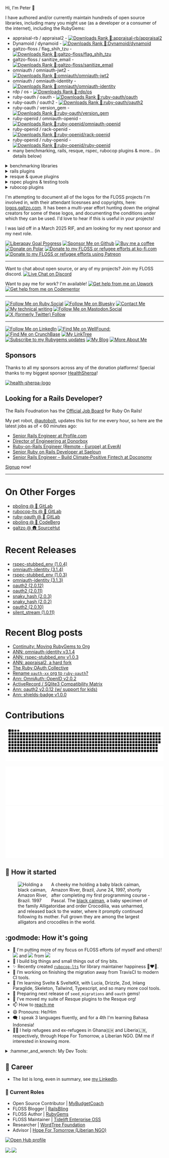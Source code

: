 Hi, I'm Peter 👋

I have authored and/or currently maintain hundreds of open source libraries, including many you might use (as a developer or a consumer of the internet), including the RubyGems:
- appraisal-rb / appraisal2 - [![Downloads Rank 🐙:appraisal-rb/appraisal2](https://img.shields.io/gem/rd/appraisal2.svg)](https://rubygems.org/gems/appraisal2)
- Dynamoid / dynamoid - [![Downloads Rank 🐙:Dynamoid/dynamoid](https://img.shields.io/gem/rd/dynamoid.svg)](https://rubygems.org/gems/dynamoid)
- galtzo-floss / flag_shih_tzu - [![Downloads Rank 🐙:galtzo-floss/flag_shih_tzu](https://img.shields.io/gem/rd/flag_shih_tzu.svg)](https://rubygems.org/gems/flag_shih_tzu)
- galtzo-floss / sanitize_email - [![Downloads Rank 🐙:galtzo-floss/sanitize_email](https://img.shields.io/gem/rd/sanitize_email.svg)](https://rubygems.org/gems/sanitize_email)
- omniauth / omniauth-jwt2 - [![Downloads Rank 🐙:omniauth/omniauth-jwt2](https://img.shields.io/gem/rd/omniauth-jwt2.svg)](https://rubygems.org/gems/omniauth-jwt2)
- omniauth / omniauth-identity - [![Downloads Rank 🐙:omniauth/omniauth-identity](https://img.shields.io/gem/rd/omniauth-identity.svg)](https://rubygems.org/gems/omniauth-identity)
- rdp / os - [![Downloads Rank 🐙:rdp/os](https://img.shields.io/gem/rd/os.svg)](https://rubygems.org/gems/os)
- ruby-oauth / oauth - [![Downloads Rank 🐙:ruby-oauth/oauth](https://img.shields.io/gem/rd/oauth.svg)](https://rubygems.org/gems/oauth)
- ruby-oauth / oauth2 - [![Downloads Rank 🐙:ruby-oauth/oauth2](https://img.shields.io/gem/rd/oauth2.svg)](https://rubygems.org/gems/oauth2)
- ruby-oauth / version_gem - [![Downloads Rank 🐙:ruby-oauth/version_gem](https://img.shields.io/gem/rd/version_gem.svg)](https://rubygems.org/gems/version_gem)
- ruby-openid / omniauth-openid - [![Downloads Rank 🐙:ruby-openid/omniauth-openid](https://img.shields.io/gem/rd/omniauth-openid.svg)](https://rubygems.org/gems/omniauth-openid)
- ruby-openid / rack-openid - [![Downloads Rank 🐙:ruby-openid/rack-openid](https://img.shields.io/gem/rd/rack-openid.svg)](https://rubygems.org/gems/rack-openid)
- ruby-openid / ruby-openid - [![Downloads Rank 🐙:ruby-openid/ruby-openid](https://img.shields.io/gem/rd/ruby-openid.svg)](https://rubygems.org/gems/ruby-openid)
- many benchmarking, rails, resque, rspec, rubocop plugins & more... (in details below)

<details>
  <summary>benchmarking libraries</summary>

- galtzo-floss / debug_logging - [![Downloads Rank 🐙:galtzo-floss/debug_logging](https://img.shields.io/gem/rd/debug_logging.svg)](https://rubygems.org/gems/debug_logging)
- galtzo-floss / gem_bench - [![Downloads Rank 🐙:galtzo-floss/gem_bench](https://img.shields.io/gem/rd/gem_bench.svg)](https://rubygems.org/gems/gem_bench)
- galtzo-floss / react-rails-benchmark_renderer - [![Downloads Rank 🐙:galtzo-floss/react-rails-benchmark_renderer](https://img.shields.io/gem/rd/react-rails-benchmark_renderer.svg)](https://rubygems.org/gems/react-rails-benchmark_renderer)
- galtzo-floss / require_bench - [![Downloads Rank 🐙:galtzo-floss/require_bench](https://img.shields.io/gem/rd/require_bench.svg)](https://rubygems.org/gems/require_bench)

</details>

<details>
  <summary>rails plugins</summary>

- galtzo-floss / active_security - [![Downloads Rank 🐙:galtzo-floss/active_security](https://img.shields.io/gem/rd/active_security.svg)](https://rubygems.org/gems/active_security)
- galtzo-floss / activerecord-transactionable - [![Downloads Rank 🐙:galtzo-floss/activerecord-transactionable](https://img.shields.io/gem/rd/activerecord-transactionable.svg)](https://rubygems.org/gems/activerecord-transactionable)
- galtzo-floss / activesupport-broadcast_logger - [![Downloads Rank 🐙:galtzo-floss/activesupport-broadcast_logger](https://img.shields.io/gem/rd/activesupport-broadcast_logger.svg)](https://rubygems.org/gems/activesupport-broadcast_logger)
- galtzo-floss / activesupport-logger - [![Downloads Rank 🐙:galtzo-floss/activesupport-logger](https://img.shields.io/gem/rd/activesupport-logger.svg)](https://rubygems.org/gems/activesupport-logger)
- galtzo-floss / activesupport-tagged_logging - [![Downloads Rank 🐙:galtzo-floss/activesupport-tagged_logging](https://img.shields.io/gem/rd/activesupport-tagged_logging.svg)](https://rubygems.org/gems/activesupport-tagged_logging)
- galtzo-floss / debug_logging - [![Downloads Rank 🐙:galtzo-floss/debug_logging](https://img.shields.io/gem/rd/debug_logging.svg)](https://rubygems.org/gems/debug_logging)
- galtzo-floss / destination_errors - [![Downloads Rank 🐙:galtzo-floss/destination_errors](https://img.shields.io/gem/rd/destination_errors.svg)](https://rubygems.org/gems/destination_errors)
- galtzo-floss / include_with_respect - [![Downloads Rank 🐙:galtzo-floss/include_with_respect](https://img.shields.io/gem/rd/include_with_respect.svg)](https://rubygems.org/gems/include_with_respect)
- galtzo-floss / seed_migration - [![Downloads Rank 🐙:galtzo-floss/seed_migration](https://img.shields.io/gem/rd/seed_migration.svg)](https://rubygems.org/gems/seed_migration)
- galtzo-floss / shiftable - [![Downloads Rank 🐙:galtzo-floss/shiftable](https://img.shields.io/gem/rd/shiftable.svg)](https://rubygems.org/gems/shiftable)
- galtzo-floss / simple_column-scopes - [![Downloads Rank 🐙:galtzo-floss/simple_column-scopes](https://img.shields.io/gem/rd/simple_column-scopes.svg)](https://rubygems.org/gems/simple_column-scopes)
- galtzo-floss / spyke-connection_lambda - [![Downloads Rank 🐙:galtzo-floss/spyke-connection_lambda](https://img.shields.io/gem/rd/spyke-connection_lambda.svg)](https://rubygems.org/gems/spyke-connection_lambda)
- galtzo-floss / status_tag - [![Downloads Rank 🐙:galtzo-floss/status_tag](https://img.shields.io/gem/rd/status_tag.svg)](https://rubygems.org/gems/status_tag)

</details>

<details>
  <summary>resque & queue plugins</summary>

- galtzo-floss / qfill - [![Downloads Rank 🐙:galtzo-floss/qfill](https://img.shields.io/gem/rd/qfill.svg)](https://rubygems.org/gems/qfill)
- resque / resque-unique_at_runtime - [![Downloads Rank 🐙:resque/resque-unique_at_runtime](https://img.shields.io/gem/rd/resque-unique_at_runtime.svg)](https://rubygems.org/gems/resque-unique_at_runtime)
- resque / resque-unique_by_arity - [![Downloads Rank 🐙:resque/resque-unique_by_arity](https://img.shields.io/gem/rd/resque-unique_by_arity.svg)](https://rubygems.org/gems/resque-unique_by_arity)
- resque / resque-unique_in_queue - [![Downloads Rank 🐙:resque/resque-unique_in_queue](https://img.shields.io/gem/rd/resque-unique_in_queue.svg)](https://rubygems.org/gems/resque-unique_in_queue)

</details>

<details>
  <summary>rspec plugins & testing tools</summary>

- galtzo-floss / activerecord-tablefree - [![Downloads Rank 🐙:galtzo-floss/activerecord-tablefree](https://img.shields.io/gem/rd/activerecord-tablefree.svg)](https://rubygems.org/gems/activerecord-tablefree)
- galtzo-floss / anonymous_active_record - [![Downloads Rank 🐙:galtzo-floss/anonymous_active_record](https://img.shields.io/gem/rd/anonymous_active_record.svg)](https://rubygems.org/gems/anonymous_active_record)
- galtzo-floss / json_schemer-fuzz - [![Downloads Rank 🐙:galtzo-floss/json_schemer-fuzz](https://img.shields.io/gem/rd/json_schemer-fuzz.svg)](https://rubygems.org/gems/json_schemer-fuzz)
- galtzo-floss / rspec-block_is_expected - [![Downloads Rank 🐙:galtzo-floss/rspec-block_is_expected](https://img.shields.io/gem/rd/rspec-block_is_expected.svg)](https://rubygems.org/gems/rspec-block_is_expected)
- galtzo-floss / rspec-pending_for - [![Downloads Rank 🐙:galtzo-floss/rspec-pending_for](https://img.shields.io/gem/rd/rspec-pending_for.svg)](https://rubygems.org/gems/rspec-pending_for)
- galtzo-floss / rspec-stubbed_env - [![Downloads Rank 🐙:galtzo-floss/rspec-stubbed_env](https://img.shields.io/gem/rd/rspec-stubbed_env.svg)](https://rubygems.org/gems/rspec-stubbed_env)
- galtzo-floss / silent_stream - [![Downloads Rank 🐙:galtzo-floss/silent_stream](https://img.shields.io/gem/rd/silent_stream.svg)](https://rubygems.org/gems/silent_stream)
- kettle-rb / kettle-soup-cover - [![Downloads Rank 🐙:kettle-rb/kettle-soup-cover](https://img.shields.io/gem/rd/kettle-soup-cover.svg)](https://rubygems.org/gems/kettle-soup-cover)

</details>

<details>
  <summary>rubocop plugins</summary>

Want RuboCop to have its rules explicitly configured for compatibility with the oldest version of Ruby that your library officially supports in two lines of code?

```yaml
inherit_gem:
  rubocop-lts: rubocop-lts.yml # for ruby + rspec
```

More examples for rails-specific, or non-rspec projects are at [rubocop-lts.gitlab.io](https://rubocop-lts.gitlab.io/)

<aside>
  If you think this is what <pre>TargetRubyVersion</pre> does, you've misundertood its purpose, which is to turn off rules that are incompatible with older versions of Ruby, not to make your rules configuration compatible with a specific version of Ruby, nor to turn on Rules that would help with compatibility.
</aside>

- rubocop-lts / rubocop-lts - [![Downloads Rank 🐙:rubocop-lts/rubocop-lts](https://img.shields.io/gem/rd/rubocop-lts.svg)](https://rubygems.org/gems/rubocop-lts)
- rubocop-lts / rubocop-ruby1_8 - [![Downloads Rank 🐙:rubocop-lts/rubocop-ruby1_8](https://img.shields.io/gem/rd/rubocop-ruby1_8.svg)](https://rubygems.org/gems/rubocop-ruby1_8)
- rubocop-lts / rubocop-ruby1_9 - [![Downloads Rank 🐙:rubocop-lts/rubocop-ruby1_9](https://img.shields.io/gem/rd/rubocop-ruby1_9.svg)](https://rubygems.org/gems/rubocop-ruby1_9)
- rubocop-lts / rubocop-ruby2_0 - [![Downloads Rank 🐙:rubocop-lts/rubocop-ruby2_0](https://img.shields.io/gem/rd/rubocop-ruby2_0.svg)](https://rubygems.org/gems/rubocop-ruby2_0)
- rubocop-lts / rubocop-ruby2_1 - [![Downloads Rank 🐙:rubocop-lts/rubocop-ruby2_1](https://img.shields.io/gem/rd/rubocop-ruby2_1.svg)](https://rubygems.org/gems/rubocop-ruby2_1)
- rubocop-lts / rubocop-ruby2_2 - [![Downloads Rank 🐙:rubocop-lts/rubocop-ruby2_2](https://img.shields.io/gem/rd/rubocop-ruby2_2.svg)](https://rubygems.org/gems/rubocop-ruby2_2)
- rubocop-lts / rubocop-ruby2_3 - [![Downloads Rank 🐙:rubocop-lts/rubocop-ruby2_3](https://img.shields.io/gem/rd/rubocop-ruby2_3.svg)](https://rubygems.org/gems/rubocop-ruby2_3)
- rubocop-lts / rubocop-ruby2_4 - [![Downloads Rank 🐙:rubocop-lts/rubocop-ruby2_4](https://img.shields.io/gem/rd/rubocop-ruby2_4.svg)](https://rubygems.org/gems/rubocop-ruby2_4)
- rubocop-lts / rubocop-ruby2_5 - [![Downloads Rank 🐙:rubocop-lts/rubocop-ruby2_5](https://img.shields.io/gem/rd/rubocop-ruby2_5.svg)](https://rubygems.org/gems/rubocop-ruby2_5)
- rubocop-lts / rubocop-ruby2_6 - [![Downloads Rank 🐙:rubocop-lts/rubocop-ruby2_6](https://img.shields.io/gem/rd/rubocop-ruby2_6.svg)](https://rubygems.org/gems/rubocop-ruby2_6)
- rubocop-lts / rubocop-ruby2_7 - [![Downloads Rank 🐙:rubocop-lts/rubocop-ruby2_7](https://img.shields.io/gem/rd/rubocop-ruby2_7.svg)](https://rubygems.org/gems/rubocop-ruby2_7)
- rubocop-lts / rubocop-ruby3_0 - [![Downloads Rank 🐙:rubocop-lts/rubocop-ruby3_0](https://img.shields.io/gem/rd/rubocop-ruby3_0.svg)](https://rubygems.org/gems/rubocop-ruby3_0)
- rubocop-lts / rubocop-ruby3_1 - [![Downloads Rank 🐙:rubocop-lts/rubocop-ruby3_1](https://img.shields.io/gem/rd/rubocop-ruby3_1.svg)](https://rubygems.org/gems/rubocop-ruby3_1)
- rubocop-lts / rubocop-ruby3_2 - [![Downloads Rank 🐙:rubocop-lts/rubocop-ruby3_2](https://img.shields.io/gem/rd/rubocop-ruby3_2.svg)](https://rubygems.org/gems/rubocop-ruby3_2)
- rubocop-lts / standard-rubocop-lts - [![Downloads Rank 🐙:rubocop-lts/standard-rubocop-lts](https://img.shields.io/gem/rd/standard-rubocop-lts.svg)](https://rubygems.org/gems/standard-rubocop-lts)

</details>

I'm attempting to document all of the logos for the FLOSS projects I'm involved in, with their attendant licesnses and copyrights, here:
[logos.galtzo.com](https://logos.galtzo.com).  It has been a multi-year effort hunting down the original creators for some of these logos, and documenting the conditions under which they can be used. I'd love to hear if this is useful in your projects!

I was laid off in a March 2025 RIF, and am looking for my next sponsor and my next role.

[![Liberapay Goal Progress][⛳liberapay-img]][⛳liberapay]
[![Sponsor Me on Github][🖇sponsor-img]][🖇sponsor]
[![Buy me a coffee][🖇buyme-small-img]][🖇buyme]
[![Donate on Polar][🖇polar-img]][🖇polar]
[![Donate to my FLOSS or refugee efforts at ko-fi.com][🖇kofi-img]][🖇kofi]
[![Donate to my FLOSS or refugee efforts using Patreon][🖇patreon-img]][🖇patreon]

---

Want to chat about open source, or any of my projects?  Join my FLOSS discord.
[![Live Chat on Discord][✉️discord-invite-img]][✉️discord-invite]

Want to pay me for work? I'm available!
[![Get help from me on Upwork][👨🏼‍🏫expsup-upwork-img]][👨🏼‍🏫expsup-upwork]
[![Get help from me on Codementor][👨🏼‍🏫expsup-codementor-img]][👨🏼‍🏫expsup-codementor]

---

[![Follow Me on Ruby.Social][💖🐘ruby-mast-img]][💖🐘ruby-mast]
[![Follow Me on Bluesky][💖🦋bluesky-img]][💖🦋bluesky]
[![Contact Me][🚂my-contact-img]][🚂my-contact]
[![My technical writing][💖💁🏼‍♂️devto-img]][💖💁🏼‍♂️devto]
[![Follow Me on Mastodon.Social][💖🐘social-mast-img]][💖🐘social-mast]
[![X (formerly Twitter) Follow][💖❌-img]][💖❌]

---

[![Follow Me on LinkedIn][💖🖇linkedin-img]][💖🖇linkedin]
[![Find Me on WellFound:][💖✌️wellfound-img]][💖✌️wellfound]
[![Find Me on CrunchBase][💖💲crunchbase-img]][💖💲crunchbase]
[![My LinkTree][💖🌳linktree-img]][💖🌳linktree]
[![Subscribe to my Rubygems updates][💎rubygems-img]][💎rubygems]
[![My Blog][🚂my-blog-img]][🚂my-blog]
[![More About Me][💖💁🏼‍♂️aboutme-img]][💖💁🏼‍♂️aboutme]

[✉️discord-invite]: https://discord.gg/3qme4XHNKN
[✉️discord-invite-img]: https://img.shields.io/discord/1373797679469170758?style=for-the-badge

[⛳liberapay-img]: https://img.shields.io/liberapay/goal/pboling.svg?logo=liberapay
[⛳liberapay]: https://liberapay.com/pboling/donate
[🖇sponsor-img]: https://img.shields.io/badge/Sponsor_Me!-pboling.svg?style=social&logo=github
[🖇sponsor]: https://github.com/sponsors/pboling
[🖇polar-img]: https://img.shields.io/badge/polar-donate-yellow.svg
[🖇polar]: https://polar.sh/pboling
[🖇kofi-img]: https://img.shields.io/badge/a_more_different_coffee-✓-yellow.svg
[🖇kofi]: https://ko-fi.com/O5O86SNP4
[🖇patreon-img]: https://img.shields.io/badge/patreon-donate-yellow.svg
[🖇patreon]: https://patreon.com/galtzo
[🖇buyme-img]: https://img.buymeacoffee.com/button-api/?text=Buy%20me%20a%20latte&emoji=&slug=pboling&button_colour=FFDD00&font_colour=000000&font_family=Cookie&outline_colour=000000&coffee_colour=ffffff
[🖇buyme]: https://www.buymeacoffee.com/pboling
[🖇buyme-small-img]: https://img.shields.io/badge/buy_me_a_coffee-✓-yellow.svg?style=flat

[👨🏼‍🏫expsup-upwork]: https://www.upwork.com/freelancers/~014942e9b056abdf86?mp_source=share
[👨🏼‍🏫expsup-upwork-img]: https://img.shields.io/badge/UpWork-13544E?style=for-the-badge&logo=Upwork&logoColor=white
[👨🏼‍🏫expsup-codementor]: https://www.codementor.io/peterboling?utm_source=github&utm_medium=button&utm_term=peterboling&utm_campaign=github
[👨🏼‍🏫expsup-codementor-img]: https://img.shields.io/badge/CodeMentor-Get_Help-1abc9c?style=for-the-badge&logo=CodeMentor&logoColor=white

[🚂my-blog]: http://www.railsbling.com
[🚂my-blog-img]: https://img.shields.io/badge/blog-railsbling-0093D0.svg?style=flat&logo=rubyonrails&logoColor=orange
[🚂my-contact]: http://www.railsbling.com/contact
[🚂my-contact-img]: https://img.shields.io/badge/Contact-Peter_Boling-0093D0.svg?style=flat&logo=rubyonrails&logoColor=red

[💖🖇linkedin]: http://www.linkedin.com/in/peterboling
[💖🖇linkedin-img]: https://img.shields.io/badge/PeterBoling-LinkedIn-0B66C2?style=flat&logo=newjapanprowrestling
[💖✌️wellfound]: https://angel.co/u/peter-boling
[💖✌️wellfound-img]: https://img.shields.io/badge/peter--boling-orange?style=flat&logo=wellfound
[💖💲crunchbase]: https://www.crunchbase.com/person/peter-boling
[💖💲crunchbase-img]: https://img.shields.io/badge/peter--boling-purple?style=flat&logo=crunchbase
[💖🐘ruby-mast]: https://ruby.social/@galtzo
[💖🐘ruby-mast-img]: https://img.shields.io/mastodon/follow/109447111526622197?domain=https%3A%2F%2Fruby.social&style=flat&logo=mastodon&label=Ruby.social%20%40galtzo
[💖🐘social-mast]: https://mastodon.social/@galtzo
[💖🐘social-mast-img]: https://img.shields.io/mastodon/follow/000924127?domain=https%3A%2F%2Fmastodon.social&style=flat&logo=mastodon&label=Mastodon.social%20%40galtzo
[💖🦋bluesky]: https://bsky.app/profile/galtzo.com
[💖🦋bluesky-img]: https://img.shields.io/badge/@galtzo.com-0285FF?style=flat&logo=bluesky&logoColor=white
[💖❌]: https://x.com/@galtzo
[💖❌-img]: https://img.shields.io/twitter/follow/galtzo
[💖🌳linktree]: https://linktr.ee/galtzo
[💖🌳linktree-img]: https://img.shields.io/badge/galtzo-purple?style=flat&logo=linktree
[💖💁🏼‍♂️devto]: https://dev.to/galtzo
[💖💁🏼‍♂️devto-img]: https://img.shields.io/badge/dev.to-0A0A0A?style=flat&logo=devdotto&logoColor=white
[💖💁🏼‍♂️aboutme]: https://about.me/peter.boling
[💖💁🏼‍♂️aboutme-img]: https://img.shields.io/badge/about.me-0A0A0A?style=flat&logo=aboutme&logoColor=white
[💎rubygems]: https://rubygems.org/profiles/pboling
[💎rubygems-img]: https://img.shields.io/gem/u/pboling.svg
[my🧪lab]: https://gitlab.com/pboling
[my🧊berg]: https://codeberg.org/pboling
[my🛖hut]: https://sr.ht/~galtzo/
[rubocop-lts🧪lab]: http://rubocop-lts.gitlab.io/
[ruby-oauth🧪lab]: https://gitlab.com/ruby-oauth

## Sponsors

Thanks to all my sponsors across any of the donation platforms!  Special thanks to my biggest sponsor [HealthSherpa][health-sherpa]!

[![health-sherpa-logo][health-sherpa-logo]][health-sherpa]

[health-sherpa]: https://healthsherpa.com
[health-sherpa-logo]: /assets/img/logos/health-sherpa.png

## Looking for a Rails Developer?

The Rails Foudnation has the [Official Job Board](https://jobs.rubyonrails.org/) for Ruby On Rails!


My pet robot, [@autobolt](https://github.com/autobolt), updates this list for me every hour, so here are the latest jobs as of < 60 minutes ago:

<!-- OFFICIAL-RAILS-JOBS:START -->
- [Senior Rails Engineer at Profile.com](https://jobs.rubyonrails.org/jobs/3261-senior-rails-engineer-profile-com)
- [Director of Engineering at Donorbox](https://jobs.rubyonrails.org/jobs/3177-director-of-engineering-donorbox)
- [Ruby-on-Rails Engineer &lpar;Remote - Europe&rpar; at EverAI](https://jobs.rubyonrails.org/jobs/3176-ruby-on-rails-engineer-remote-europe-everai)
- [Senior Ruby on Rails Developer at Saeloun](https://jobs.rubyonrails.org/jobs/3169-senior-ruby-on-rails-developer-saeloun)
- [Senior Rails Engineer – Build Climate‑Positive Fintech at Doconomy](https://jobs.rubyonrails.org/jobs/3160-senior-rails-engineer-build-climate-positive-fintech-doconomy)
<!-- OFFICIAL-RAILS-JOBS:END -->

[Signup](https://jobs.rubyonrails.org/) now!

---

# On Other Forges

- [pboling @ 🧪 GitLab][my🧪lab]
- [rubocop-lts @ 🧪 GitLab][rubocop-lts🧪lab]
- [ruby-oauth @ 🧪 GitLab][ruby-oauth🧪lab]
- [pboling @ 🧊 CodeBerg][my🧊berg]
- [galtzo @ 🛖 SourceHut][my🛖hut]

# Recent Releases

<!-- PBOLINGS-RUBYGEMS:START -->
- [rspec-stubbed_env &lpar;1.0.4&rpar;](https://rubygems.org/gems/rspec-stubbed_env/versions/1.0.4)
- [omniauth-identity &lpar;3.1.4&rpar;](https://rubygems.org/gems/omniauth-identity/versions/3.1.4)
- [rspec-stubbed_env &lpar;1.0.3&rpar;](https://rubygems.org/gems/rspec-stubbed_env/versions/1.0.3)
- [omniauth-identity &lpar;3.1.3&rpar;](https://rubygems.org/gems/omniauth-identity/versions/3.1.3)
- [oauth2 &lpar;2.0.12&rpar;](https://rubygems.org/gems/oauth2/versions/2.0.12)
- [oauth2 &lpar;2.0.11&rpar;](https://rubygems.org/gems/oauth2/versions/2.0.11)
- [snaky_hash &lpar;2.0.3&rpar;](https://rubygems.org/gems/snaky_hash/versions/2.0.3)
- [snaky_hash &lpar;2.0.2&rpar;](https://rubygems.org/gems/snaky_hash/versions/2.0.2)
- [oauth2 &lpar;2.0.10&rpar;](https://rubygems.org/gems/oauth2/versions/2.0.10)
- [silent_stream &lpar;1.0.11&rpar;](https://rubygems.org/gems/silent_stream/versions/1.0.11)
<!-- PBOLINGS-RUBYGEMS:END -->

# Recent Blog posts
<!-- BLOG-POST-LIST:START -->
- [Continuity: Moving RubyGems to Org](https://dev.to/galtzo/continuity-moving-rubygems-to-org-390g)
- [ANN: omniauth-identity v3.1.4](https://dev.to/galtzo/ann-omniauth-identity-v314-2371)
- [ANN: rspec-stubbed_env v1.0.3](https://dev.to/galtzo/ann-rspec-stubbedenv-v103-7df)
- [ANN: appraisal2, a hard fork](https://dev.to/galtzo/ann-appraisal2-a-hard-fork-44dh)
- [The Ruby OAuth Collective](https://dev.to/galtzo/the-ruby-oauth-collective-5f90)
- [Rename `oauth-xx` org to `ruby-oauth`?](https://dev.to/galtzo/rename-oauth-xx-org-to-ruby-oauth-g44)
- [Ann: OmniAuth::OpenID v2.0.2](https://dev.to/galtzo/ann-omniauthopenid-v202-3eln)
- [ActiveRecord / SQlite3 Compatibility Matrix](https://dev.to/galtzo/activerecord-sqlite3-compatibility-matrix-58id)
- [Ann: oauth2 v2.0.12 &lpar;w/ support for kids&rpar;](https://dev.to/galtzo/ann-oauth2-v2012-w-support-for-kids-57be)
- [Ann: shields-badge v1.0.0](https://dev.to/galtzo/announce-shields-badge-v100-4a9m)
<!-- BLOG-POST-LIST:END -->

# Contributions

<picture>
  <source media="(prefers-color-scheme: dark)" srcset="https://github.com/pboling/pboling/raw/output/github-snake-dark.svg" />
  <source media="(prefers-color-scheme: light)" srcset="https://github.com/pboling/pboling/raw/output/github-snake.svg" />
  <img alt="github-snake" src="github-snake.svg" />
</picture>

![Comment Reactions](https://github.com/pboling/pboling/raw/main/dist/metrics.plugin.reactions.svg?raw=true)
![Notable Contributions](https://github.com/pboling/pboling/raw/main/dist/metrics.plugin.notable.svg?raw=true)

## :child: How it started

<figure>
  <img align="left" width="25%" src="https://railsbling.com/peter-amazon-black-caiman.jpg" alt="Holding a black caiman, Amazon River, Brazil. 1997">
  <figcaption>A cheeky me holding a baby black caiman, Amazon River, Brazil, June 24, 1997, shortly after completing my first programming course - Pascal. The <a href="https://en.wikipedia.org/wiki/Black_caiman">black caiman</a>, a baby specimen of the family Alligatoridae and order Crocodilia, was unharmed, and released back to the water, where it promptly continued following its mother. Full grown they are among the largest alligators and crocodiles in the world<a src="https://github.com/ElectricRCAircraftGuy/eRCaGuy_hello_world/blob/master/markdown/github_readme_center_and_align_images.md">.</a></figcaption>
</figure>

## :godmode: How it's going

- 🦷 I'm putting more of my focus on FLOSS efforts (of myself and others)! <img src="https://img.shields.io/liberapay/gives/pboling.svg?logo=liberapay"> and <img src="https://img.shields.io/liberapay/receives/pboling.svg?logo=liberapay"> from <img src="https://img.shields.io/liberapay/patrons/pboling.svg?logo=liberapay">
- 👷 I build big things and small things out of tiny bits.
- ✨ Recently created [`rubocop-lts`](https://github.com/rubocop-lts) for library maintainer happiness 👩‍❤️‍👩.
- 🔭 I’m working on finishing the migration away from TravisCI to modern CI tools.
- 🌱 I’m learning Svelte & SvelteKit, with Lucia, Drizzle, Zod, Inlang Paraglide, Skeleton, Tailwind, Typescript, and so many more cool tools.
- 👯 Preparing next release of `seed_migrations` and `oauth` gems!
- 🤔 I’ve moved my suite of Resque plugins to the Resque org!
- 📫 How to [reach me](https://about.me/peter.boling)
- 😄 Pronouns: He/Him
- 🗨️ I speak 3 languages fluently, and for a 4th I'm learning Bahasa Indonesia!
- 👷‍♂️ I help refugees and ex-refugees in Ghana🇬🇭 and Liberia🇱🇷, respectively, through Hope For Tomorrow, a Liberian NGO.  DM me if interested in knowing more.

<details>
  <summary>:hammer_and_wrench: My Dev Tools:</summary>
  <div id="tools">
    <img src="https://raw.githubusercontent.com/devicons/devicon/master/icons/amazonwebservices/amazonwebservices-original.svg"
       alt="AWS" title="AWS" width="28" height="28" />
    <img src="https://raw.githubusercontent.com/devicons/devicon/master/icons/bash/bash-plain.svg"
       alt="bash" title="bash" width="28" height="28" />
    <img src="https://raw.githubusercontent.com/devicons/devicon/master/icons/circleci/circleci-plain.svg"
       alt="circleci" title="circleci" width="28" height="28" />
    <img src="https://raw.githubusercontent.com/devicons/devicon/master/icons/codecov/codecov-plain.svg"
       alt="codecov" title="codecov" width="28" height="28" />
    <img src="https://raw.githubusercontent.com/devicons/devicon/master/icons/css3/css3-plain.svg"
       alt="css3" title="css3" width="28" height="28" />
    <img src="https://raw.githubusercontent.com/devicons/devicon/master/icons/debian/debian-plain.svg"
       alt="debian" title="debian" width="28" height="28" />
    <img src="https://raw.githubusercontent.com/devicons/devicon/master/icons/digitalocean/digitalocean-original.svg"
       alt="digitalocean" title="digitalocean" width="28" height="28" />
    <img src="https://raw.githubusercontent.com/devicons/devicon/master/icons/docker/docker-plain.svg"
       alt="docker" title="docker" width="28" height="28" />
    <img src="https://raw.githubusercontent.com/devicons/devicon/master/icons/git/git-plain.svg"
       alt="git" title="git" width="28" height="28" />
    <img src="https://raw.githubusercontent.com/devicons/devicon/master/icons/github/github-original.svg"
       alt="github" title="github" width="28" height="28" />
    <img src="https://raw.githubusercontent.com/devicons/devicon/master/icons/gitlab/gitlab-plain.svg"
       alt="gitlab" title="gitlab" width="28" height="28" />
    <img src="https://raw.githubusercontent.com/devicons/devicon/master/icons/gitter/gitter-plain.svg"
       alt="gitter" title="gitter" width="28" height="28" />
    <img src="https://github.com/devicons/devicon/blob/master/icons/graphql/graphql-plain.svg"
       alt="graphql" title="graphql" width="28" height="28" />
    <img src="https://raw.githubusercontent.com/devicons/devicon/master/icons/handlebars/handlebars-original.svg"
       alt="handlebars" title="handlebars" width="28" height="28" />
    <img src="https://raw.githubusercontent.com/devicons/devicon/master/icons/heroku/heroku-plain.svg"
       alt="heroku" title="heroku" width="28" height="28" />
    <img src="https://raw.githubusercontent.com/devicons/devicon/master/icons/jamstack/jamstack-original.svg"
       alt="jamstack" title="jamstack" width="28" height="28" />
    <img src="https://raw.githubusercontent.com/devicons/devicon/master/icons/javascript/javascript-plain.svg"
       alt="javascript" title="javascript" width="28" height="28" />
    <img src="https://raw.githubusercontent.com/devicons/devicon/master/icons/jetbrains/jetbrains-original.svg"
       alt="jetbrains" title="jetbrains" width="28" height="28" />
    <img src="https://raw.githubusercontent.com/devicons/devicon/master/icons/jira/jira-plain.svg"
       alt="jira" title="jira" width="28" height="28" />
    <img src="https://raw.githubusercontent.com/devicons/devicon/master/icons/kubernetes/kubernetes-plain.svg"
       alt="kubernetes" title="kubernetes" width="28" height="28" />
    <img src="https://raw.githubusercontent.com/devicons/devicon/master/icons/linux/linux-plain.svg"
       alt="linux" title="linux" width="28" height="28" />
    <img src="https://raw.githubusercontent.com/devicons/devicon/master/icons/markdown/markdown-original.svg"
       alt="markdown" title="markdown" width="28" height="28" />
    <img src="https://raw.githubusercontent.com/devicons/devicon/master/icons/mysql/mysql-plain.svg"
       alt="mysql" title="mysql" width="28" height="28" />
    <img src="https://raw.githubusercontent.com/devicons/devicon/master/icons/neo4j/neo4j-plain.svg"
       alt="neo4j" title="neo4j" width="28" height="28" />
    <img src="https://raw.githubusercontent.com/devicons/devicon/master/icons/nodejs/nodejs-plain.svg"
       alt="nodejs" title="nodejs" width="28" height="28" />
    <img src="https://raw.githubusercontent.com/devicons/devicon/master/icons/postgresql/postgresql-plain.svg"
       alt="postgresql" title="postgresql" width="28" height="28" />
    <img src="https://github.com/devicons/devicon/blob/master/icons/rails/rails-plain.svg"
       alt="rails" title="rails" width="28" height="28" />
    <img src="https://raw.githubusercontent.com/devicons/devicon/master/icons/ruby/ruby-plain.svg"
       alt="ruby" title="ruby" width="28" height="28" />
    <img src="https://raw.githubusercontent.com/devicons/devicon/master/icons/rubymine/rubymine-plain.svg"
       alt="rubymine" title="rubymine" width="28" height="28" />
    <img src="https://github.com/devicons/devicon/blob/master/icons/svelte/svelte-plain.svg"
       alt="svelte" title="svelte" width="28" height="28" />
    <img src="https://raw.githubusercontent.com/devicons/devicon/master/icons/wordpress/wordpress-plain.svg"
       alt="wordpress" title="wordpress" width="28" height="28" />
  </div>
</details>

## :briefcase: Career

- The list is long, even in summary, see [my LinkedIn](https://www.linkedin.com/in/peterboling/).

### :roll_of_paper: Current Roles

- Open Source Contributor | [MyBudgetCoach](https://www.mybudgetcoach.com/) 
- FLOSS Blogger | [RailsBling](https://dev.to/galtzo)
- FLOSS Author | [RubyGems](https://rubygems.org/profiles/pboling)
- FLOSS Maintainer | [Tidelift Enterprise OSS](https://tidelift.com/subscription/pkg/rubygems-oauth2?utm_source=rubygems-oauth2&utm_medium=referral&utm_campaign=enterprise)
- Researcher | [WordTree Foundation](http://wordtree.org/)
- Advisor | [Hope For Tomorrow (Liberian NGO)](https://www.facebook.com/hope.for.tomorrow.liberia)

[![Open Hub profile](https://www.openhub.net/accounts/peterboling/widgets/account_detailed?format=gif&amp;ref=sample)](https://www.openhub.net/accounts/peterboling?ref=sample)

<a href="https://github.com/anuraghazra/github-readme-stats#github-stats-card">
  <img align="center" src="https://github-readme-stats.vercel.app/api?username=pboling&count_private=true&show_icons=true&theme=tokyonight" />
</a>
<a href="https://github.com/anuraghazra/github-readme-stats#top-languages-card">
  <img align="center" src="https://github-readme-stats.vercel.app/api/top-langs/?username=pboling&theme=tokyonight&layout=compact&hide=rich%20text%20format" />
</a>
